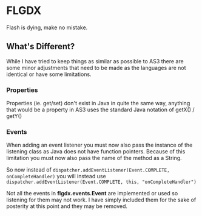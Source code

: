 # FLGDX

Flash is dying, make no mistake.

## What's Different?

While I have tried to keep things as similar as possible to AS3 there are some
minor adjustments that need to be made as the languages are not identical or
have some limitations.

### Properties

Properties (ie. get/set) don't exist in Java in quite the same way, anything
that would be a property in AS3 uses the standard Java notation of getX() / getY()

### Events

When adding an event listener you must now also pass the instance of the listening
class as Java does not have function pointers. Because of this limitation you
must now also pass the name of the method as a String.

So now instead of ```dispatcher.addEventListener(Event.COMPLETE, onCompleteHandler)```
you will instead use ```dispatcher.addEventListener(Event.COMPLETE, this, "onCompleteHandler")```

Not all the events in **flgdx.events.Event** are implemented or used so listening
for them may not work. I have simply included them for the sake of posterity at this
point and they may be removed.
